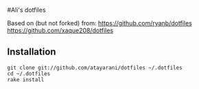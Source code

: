 #Ali's dotfiles

Based on (but not forked) from:
https://github.com/ryanb/dotfiles
https://github.com/xaque208/dotfiles

## Installation
```terminal
git clone git://github.com/atayarani/dotfiles ~/.dotfiles
cd ~/.dotfiles
rake install
```
